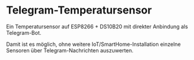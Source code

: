 # Telegram-Temperatursensor
Ein Temperatursensor auf ESP8266 + DS10B20 mit direkter Anbindung als Telegram-Bot.

Damit ist es möglich, ohne weitere IoT/SmartHome-Installation einzelne Sensoren über Telegram-Nachrichten auszuwerten.
